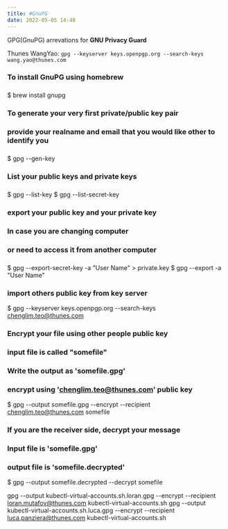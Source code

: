 ```yaml
---
title: #GnuPG
date: 2022-05-05 14:48
---
```

GPG(GnuPG) arrevations for **GNU Privacy Guard**

Thunes WangYao: `gpg --keyserver keys.openpgp.org --search-keys wang.yao@thunes.com`

###
### To install GnuPG using homebrew
###
$ brew install gnupg

###
### To generate your very first private/public key pair
### provide your realname and email that you would like other to identify you
###
$ gpg --gen-key

###
### List your public keys and private keys
###
$ gpg --list-key
$ gpg --list-secret-key

###
### export your public key and your private key
### In case you are changing computer
### or need to access it from another computer
###
$ gpg --export-secret-key -a "User Name" > private.key
$ gpg --export -a "User Name"

### import others public key from key server
$ gpg --keyserver keys.openpgp.org --search-keys chenglim.teo@thunes.com

### Encrypt your file using other people public key
### input file is called "somefile"
### Write the output as 'somefile.gpg'
### encrypt using 'chenglim.teo@thunes.com' public key
$ gpg --output somefile.gpg --encrypt --recipient chenglim.teo@thunes.com somefile

### If you are the receiver side, decrypt your message
### Input file is 'somefile.gpg'
### output file is 'somefile.decrypted'
$ gpg --output somefile.decrypted --decrypt somefile

gpg --output kubectl-virtual-accounts.sh.loran.gpg --encrypt --recipient loran.mutafov@thunes.com kubectl-virtual-accounts.sh
gpg --output kubectl-virtual-accounts.sh.luca.gpg --encrypt --recipient luca.panziera@thunes.com kubectl-virtual-accounts.sh
